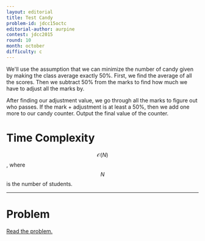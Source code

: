 ```yaml
---
layout: editorial
title: Test Candy
problem-id: jdcc15octc
editorial-author: aurpine
contest: jdcc2015
round: 10
month: october
difficulty: c
---
```


We'll use the assumption that we can minimize the number of candy given by making the class average exactly 50%. First, we find the average of all the scores. Then we subtract 50% from the marks to find how much we have to adjust all the marks by.

After finding our adjustment value, we go through all the marks to figure out who passes. If the mark + adjustment is at least a 50%, then we add one more to our candy counter. Output the final value of the counter.

# Time Complexity
$$\mathcal{O}(N)$$, where $$N$$ is the number of students.

---

# Problem
[Read the problem.](/cpt-problems/jdcc/2015/october/c)
